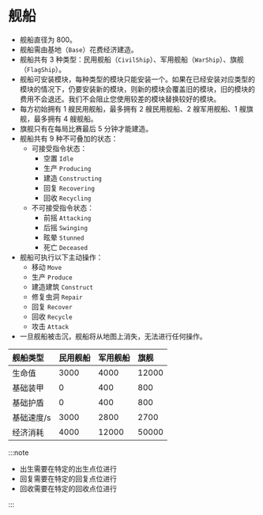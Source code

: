 # 舰船

- 舰船直径为 800。
- 舰船需由基地（`Base`）花费经济建造。
- 舰船共有 3 种类型：民用舰船（`CivilShip`）、军用舰船（`WarShip`）、旗舰（`FlagShip`）。
- 舰船可安装模块，每种类型的模块只能安装一个。如果在已经安装对应类型的模块的情况下，仍要安装新的模块，则新的模块会覆盖旧的模块，旧的模块的费用不会退还。我们不会阻止您使用较差的模块替换较好的模块。
- 每方初始拥有 1 艘民用舰船，最多拥有 2 艘民用舰船、2 艘军用舰船、1 艘旗舰，最多拥有 4 艘舰船。
- 旗舰只有在每局比赛最后 5 分钟才能建造。
- 舰船共有 9 种不可叠加的状态：
  - 可接受指令状态：
    - 空置 `Idle`
    - 生产 `Producing`
    - 建造 `Constructing`
    - 回复 `Recovering`
    - 回收 `Recycling`
  - 不可接受指令状态：
    - 前摇 `Attacking`
    - 后摇 `Swinging`
    - 眩晕 `Stunned`
    - 死亡 `Deceased`
- 舰船可执行以下主动操作：
  - 移动 `Move`
  - 生产 `Produce`
  - 建造建筑 `Construct`
  - 修复虫洞 `Repair`
  - 回复 `Recover`
  - 回收 `Recycle`
  - 攻击 `Attack`
- 一旦舰船被击沉，舰船将从地图上消失，无法进行任何操作。

| 舰船类型   | 民用舰船 | 军用舰船 | 旗舰  |
| :--------- | :------- | :------- | :---- |
| 生命值     | 3000     | 4000     | 12000 |
| 基础装甲   | 0        | 400      | 800   |
| 基础护盾   | 0        | 400      | 800   |
| 基础速度/s | 3000     | 2800     | 2700  |
| 经济消耗   | 4000     | 12000    | 50000 |

:::note

- 出生需要在特定的出生点位进行
- 回复需要在特定的回复点位进行
- 回收需要在特定的回收点位进行

:::
